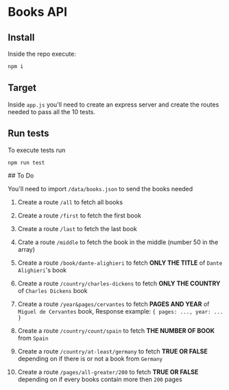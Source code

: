# Books API

## Install

Inside the repo execute:

```sh
npm i
```

## Target

Inside `app.js` you'll need to create an express server and create the routes needed to pass all the 10 tests.

## Run tests

To execute tests run

```sh
npm run test
```

## To Do

You'll need to import `/data/books.json` to send the books needed

1. Create a route `/all` to fetch all books

2. Create a route `/first` to fetch the first book

3. Create a route `/last` to fetch the last book

4. Crate a route `/middle` to fetch the book in the middle (number 50 in the array)

5. Create a route `/book/dante-alighieri` to fetch **ONLY THE TITLE** of `Dante Alighieri`'s book

6. Create a route `/country/charles-dickens` to fetch **ONLY THE COUNTRY** of `Charles Dickens` book

7. Create a route `/year&pages/cervantes` to fetch **PAGES AND YEAR** of `Miguel de Cervantes` book, Response example: `{ pages: ..., year: ... }`

8. Create a route `/country/count/spain` to fetch **THE NUMBER OF BOOK** from `Spain`

9. Create a route `/country/at-least/germany` to fetch **TRUE OR FALSE** depending on if there is or not a book from `Germany`

10. Create a route `/pages/all-greater/200` to fetch **TRUE OR FALSE** depending on if every books contain more then `200` pages
